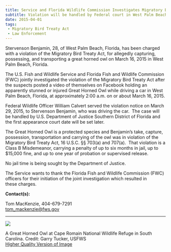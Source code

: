 ```yaml
---
title: Service and Florida Wildlife Commission Investigates Migratory Bird Treaty Act Violation posted on Facebook
subtitle: Violation will be handled by Federal court in West Palm Beach
date: 2015-04-01
tags:
 - Migratory Bird Treaty Act
 - Law Enforcement
---
```


Stervenson Benjamin, 28, of West Palm Beach, Florida, has been charged with a violation of the Migratory Bird Treaty Act, for allegedly capturing, possessing, and transporting a great horned owl on March 16, 2015 in West Palm Beach, Florida.

The U.S. Fish and Wildlife Service and Florida Fish and Wildlife Commission (FWC) jointly investigated the violation of the Migratory Bird Treaty Act after the suspects posted a video of themselves on Facebook holding an apparently stunned or injured Great Horned Owl while driving a car in West Palm Beach, Florida, at approximately 2:00 a.m. on or about March 16, 2015.

Federal Wildlife Officer William Calvert served the violation notice on March 29, 2015, to Stervenson Benjamin, who was driving the car.  The case will be handled by U.S. Department of Justice Southern District of Florida and the first appearance court date will be set later.

The Great Horned Owl is a protected species and Benjamin’s take, capture, possession, transportation and carrying of the owl was in violation of the Migratory Bird Treaty Act, 16 U.S.C. §§ 703(a) and 707(a).  That violation is a Class B Misdemeanor, carrying a penalty of up to six months in jail, up to $15,000 fine, and up to one year of probation or supervised release.  

No jail time is being sought by the Department of Justice.

The Service wants to thank the Florida Fish and Wildlife Commission (FWC) officers for their initiation of the joint investigation which resulted in these charges.

**Contact(s):**  

Tom MacKenzie, 404-679-7291  
tom_mackenzie@fws.gov

* * *

![](images/newsUploads/newsThumbs/newsImageThumb76187423-A3A0-E825-74168F85B0A11E9A.jpg)

A Great Horned Owl at Cape Romain National Wildlife Refuge in South Carolina. Credit: Garry Tucker, USFWS  
[Higher Quality Version of Image](https://flic.kr/p/9nvsVV)
